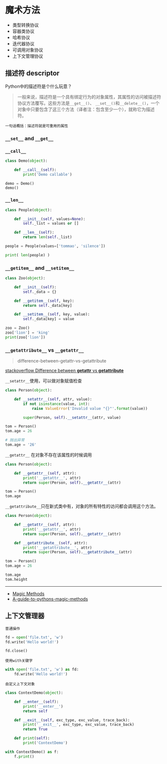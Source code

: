 # 魔术方法

- 类型转换协议
- 容器类协议
- 哈希协议
- 迭代器协议
- 可调用对象协议
- 上下文管理协议


## 描述符 descriptor

Python中的描述符是个什么玩意？

> 一般来说，描述符是一个具有绑定行为的对象属性，其属性的访问被描述符协议方法覆写。这些方法是`__get__()`、 `__set__()`和`__delete__()`，一个对象中只要包含了这三个方法（译者注：包含至少一个），就称它为描述符。

`一句话概括：描述符就是可重用的属性`


### `__set__` and `__get__`



### `__call__`

```python
class Demo(object):

    def __call__(self):
        print('Demo callable')

demo = Demo()
demo()
```


### `__len__`

```python
class People(object):

    def __init__(self, values=None):
        self._list = values or []

    def __len__(self):
        return len(self._list)

people = People(values=['tommao', 'silence'])

print( len(people) )
```


### `__getitem__` and `__setitem__`

```python
class Zoo(object):

    def __init__(self):
        self._data = {}

    def __getitem__(self, key):
        return self._data[key]

    def __setitem__(self, key, value):
        self._data[key] = value

zoo = Zoo()
zoo['lion'] = 'king'
print(zoo['lion'])
```

### `__getattribute__` vs `__getattr__`

> difference-between-getattr-vs-getattribute

[stackoverflow Difference between __getattr__ vs __getattribute__](https://stackoverflow.com/questions/3278077/difference-between-getattr-vs-getattribute)

`__setattr__`使用，可以做对象赋值检查

```python
class Person(object):

    def __setattr__(self, attr, value):
        if not isinstance(value, int):
            raise ValueError('Invalid value "{}"'.format(value))

        super(Person, self).__setattr__(attr, value)

tom = Person()
tom.age = 26

# 抛出异常
tom.age = '26'
```

`__getattr__` 在对象不存在该属性的时候调用

```python
class Person(object):

    def __getattr__(self, attr):
        print('__getattr__', attr)
        return super(Person, self).__getattr__(attr)

tom = Person()
tom.age
```

`__getattribute__`只在新式类中有，对象的所有特性的访问都会调用这个方法。

```python
class Person(object):

    def __getattr__(self, attr):
        print('__getattr__', attr)
        return super(Person, self).__getattr__(attr)

    def __getattribute__(self, attr):
        print('__getattribute__', attr)
        return super(Person, self).__getattribute__(attr)

tom = Person()
tom.age = 26

tom.age
tom.height
```

----

- [Magic Methods](http://farmdev.com/src/secrets/magicmethod/index.html)
- [A-guide-to-pythons-magic-methods](http://pycoders-weekly-chinese.readthedocs.io/en/latest/issue6/a-guide-to-pythons-magic-methods.html)


## 上下文管理器

`普通操作`
```python
fd = open('file.txt', 'w')
fd.write('Hello world!')

fd.close()
```

`使用with关键字`

```python
with open('file.txt', 'w') as fd:
    fd.write('Hello world!')
```

`自定义上下文对象`

```python
class ContextDemo(object):

    def __enter__(self):
        print('__enter__')
        return self

    def __exit__(self, exc_type, exc_value, trace_back):
        print('__exit__', exc_type, exc_value, trace_back)
        return True

    def print(self):
        print('ContextDemo')

with ContextDemo() as f:
    f.print()
```
